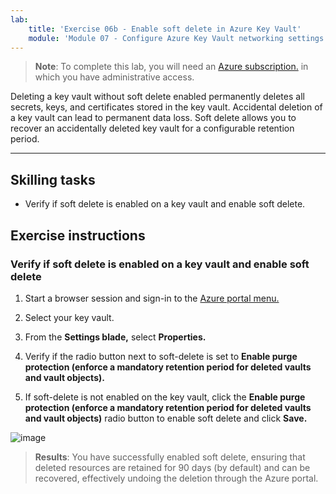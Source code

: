 ```yaml
---
lab:
    title: 'Exercise 06b - Enable soft delete in Azure Key Vault'    
    module: 'Module 07 - Configure Azure Key Vault networking settings'
---
```



>**Note**: To complete this lab, you will need an [Azure subscription.](https://azure.microsoft.com/en-us/free/?azure-portal=true) in which you have administrative access. 


Deleting a key vault without soft delete enabled permanently deletes all secrets, keys, and certificates stored in the key vault. Accidental deletion of a key vault can lead to permanent data loss. Soft delete allows you to recover an accidentally deleted key vault for a configurable retention period.

---

## Skilling tasks

- Verify if soft delete is enabled on a key vault and enable soft delete.

## Exercise instructions 

### Verify if soft delete is enabled on a key vault and enable soft delete

1. Start a browser session and sign-in to the [Azure portal menu.](https://portal.azure.com/)
   
2. Select your key vault.

3. From the **Settings blade,** select **Properties.**

4. Verify if the radio button next to soft-delete is set to **Enable purge protection (enforce a mandatory retention period for deleted vaults and vault objects).**

5. If soft-delete is not enabled on the key vault, click the **Enable purge protection (enforce a mandatory retention period for deleted vaults and vault objects)** radio button to enable soft delete and click **Save.**

![image](https://github.com/MicrosoftLearning/Secure-Azure-services-and-workloads-with-Microsoft-Cloud-Security-Benchmark/assets/91347931/06131a60-7f00-4764-a424-87ea41a78394)

> **Results**: You have successfully enabled soft delete, ensuring that deleted resources are retained for 90 days (by default) and can be recovered, effectively undoing the deletion through the Azure portal.
